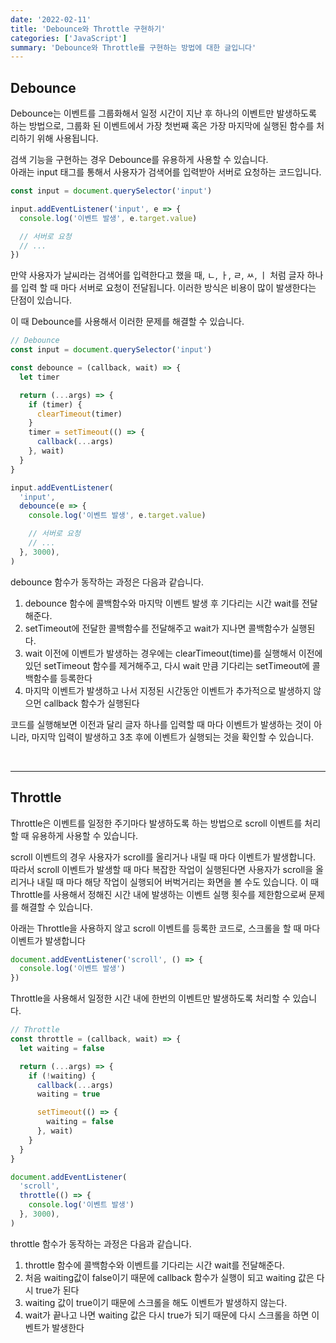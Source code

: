 ```yaml
---
date: '2022-02-11'
title: 'Debounce와 Throttle 구현하기'
categories: ['JavaScript']
summary: 'Debounce와 Throttle를 구현하는 방법에 대한 글입니다'
---
```


## Debounce

Debounce는 이벤트를 그룹화해서 일정 시간이 지난 후 하나의 이벤트만 발생하도록 하는 방법으로, 그룹화 된 이벤트에서 가장 첫번째 혹은 가장 마지막에 실행된 함수를 처리하기 위해 사용됩니다.

검색 기능을 구현하는 경우 Debounce를 유용하게 사용할 수 있습니다. <br/>
아래는 input 태그를 통해서 사용자가 검색어를 입력받아 서버로 요청하는 코드입니다.

```js
const input = document.querySelector('input')

input.addEventListener('input', e => {
  console.log('이벤트 발생', e.target.value)

  // 서버로 요청
  // ...
})
```

만약 사용자가 날씨라는 검색어를 입력한다고 했을 때, ㄴ, ㅏ, ㄹ, ㅆ, ㅣ 처럼 글자 하나를 입력 할 때 마다 서버로 요청이 전달됩니다. 이러한 방식은 비용이 많이 발생한다는 단점이 있습니다.

이 때 Debounce를 사용해서 이러한 문제를 해결할 수 있습니다.

```js
// Debounce
const input = document.querySelector('input')

const debounce = (callback, wait) => {
  let timer

  return (...args) => {
    if (timer) {
      clearTimeout(timer)
    }
    timer = setTimeout(() => {
      callback(...args)
    }, wait)
  }
}

input.addEventListener(
  'input',
  debounce(e => {
    console.log('이벤트 발생', e.target.value)

    // 서버로 요청
    // ...
  }, 3000),
)
```

debounce 함수가 동작하는 과정은 다음과 같습니다.

1. debounce 함수에 콜백함수와 마지막 이벤트 발생 후 기다리는 시간 wait를 전달해준다.
2. setTimeout에 전달한 콜백함수를 전달해주고 wait가 지나면 콜백함수가 실행된다.
3. wait 이전에 이벤트가 발생하는 경우에는 clearTimeout(time)를 실행해서 이전에 있던 setTimeout 함수를 제거해주고, 다시 wait 만큼 기다리는 setTimeout에 콜백함수를 등록한다
4. 마지막 이벤트가 발생하고 나서 지정된 시간동안 이벤트가 추가적으로 발생하지 않으먼 callback 함수가 실행된다

코드를 실행해보면 이전과 달리 글자 하나를 입력할 때 마다 이벤트가 발생하는 것이 아니라, 마지막 입력이 발생하고 3초 후에 이벤트가 실행되는 것을 확인할 수 있습니다.

<br/>

---

## Throttle

Throttle은 이벤트를 일정한 주기마다 발생하도록 하는 방법으로 scroll 이벤트를 처리할 때 유용하게 사용할 수 있습니다.

scroll 이벤트의 경우 사용자가 scroll를 올리거나 내릴 때 마다 이벤트가 발생합니다. 따라서 scroll 이벤트가 발생할 때 마다 복잡한 작업이 실행된다면 사용자가 scroll을 올리거나 내릴 때 마다 해당 작업이 실행되어 버벅거리는 화면을 볼 수도 있습니다. 이 때 Throttle를 사용해서 정해진 시간 내에 발생하는 이벤트 실행 횟수를 제한함으로써 문제를 해결할 수 있습니다.

아래는 Throttle을 사용하지 않고 scroll 이벤트를 등록한 코드로, 스크롤을 할 때 마다 이벤트가 발생합니다

```js
document.addEventListener('scroll', () => {
  console.log('이벤트 발생')
})
```

Throttle을 사용해서 일정한 시간 내에 한번의 이벤트만 발생하도록 처리할 수 있습니다.

```js
// Throttle
const throttle = (callback, wait) => {
  let waiting = false

  return (...args) => {
    if (!waiting) {
      callback(...args)
      waiting = true

      setTimeout(() => {
        waiting = false
      }, wait)
    }
  }
}

document.addEventListener(
  'scroll',
  throttle(() => {
    console.log('이벤트 발생')
  }, 3000),
)
```

throttle 함수가 동작하는 과정은 다음과 같습니다.

1. throttle 함수에 콜백함수와 이벤트를 기다리는 시간 wait를 전달해준다.
2. 처음 waiting값이 false이기 때문에 callback 함수가 실행이 되고 waiting 값은 다시 true가 된다
3. waiting 값이 true이기 때문에 스크롤을 해도 이벤트가 발생하지 않는다.
4. wait가 끝나고 나면 waiting 값은 다시 true가 되기 때문에 다시 스크롤을 하면 이벤트가 발생한다
